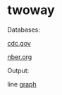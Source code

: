# twoway

Databases:

   [cdc.gov](https://ftp.cdc.gov/pub/)

   [nber.org](https://data.nber.org/mortality/)


Output:

   line [graph](mortality.png)
